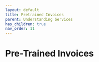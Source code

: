 ```yaml
---
layout: default
title: Pretrained Invoices
parent: Understanding Services
has_children: true
nav_order: 11
---
```


# Pre-Trained Invoices

